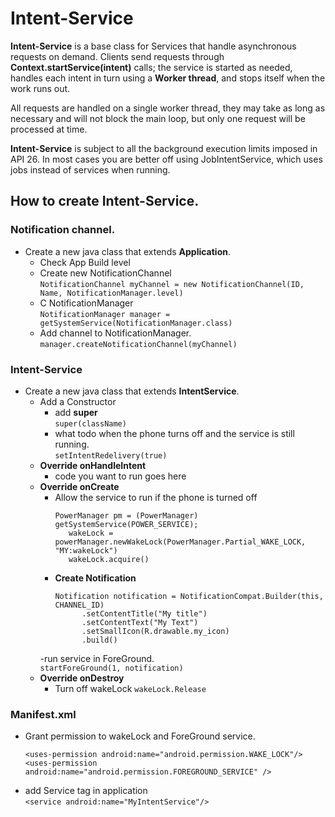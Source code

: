 # Intent-Service
**Intent-Service** is a base class for Services that handle asynchronous requests on demand. Clients
send requests through **Context.startService(intent)** calls; the service is started as needed, handles
each intent in turn using a **Worker thread**, and stops itself when the work runs out.

All requests are handled on a single worker thread, they may take as long as necessary and will not block 
the main loop, but only one request will be processed at time.

**Intent-Service** is subject to all the background execution limits imposed in API 26. In most cases
you are better off using JobIntentService, which uses jobs instead of services when running.

## How to create Intent-Service.
### Notification channel.
  - Create a new java class that extends **Application**.
    - Check App Build level
    - Create new NotificationChannel <br/>
    ```NotificationChannel myChannel = new NotificationChannel(ID, Name, NotificationManager.level)```
    - C NotificationManager <br/>
    ```NotificationManager manager = getSystemService(NotificationManager.class)```
    - Add channel to NotificationManager. <br/>
    ```manager.createNotificationChannel(myChannel)```

### Intent-Service
  - Create a new java class that extends **IntentService**.
    - Add a Constructor
      - add **super** <br/>
      ```super(className)```
      - what todo when the phone turns off and the service is still running. <br/>
        ```setIntentRedelivery(true)```
    - **Override onHandleIntent**
      - code you want to run goes here
    - **Override onCreate**
      - Allow the service to run if the phone is turned off
        ```
        PowerManager pm = (PowerManager) getSystemService(POWER_SERVICE);
           wakeLock = powerManager.newWakeLock(PowerManager.Partial_WAKE_LOCK, "MY:wakeLock")
           wakeLock.acquire()
           ```
      - **Create Notification**
        ```
        Notification notification = NotificationCompat.Builder(this, CHANNEL_ID)
              .setContentTitle("My title")
              .setContentText("My Text")
              .setSmallIcon(R.drawable.my_icon)
              .build()
         ```
      -run service in ForeGround. <br/>
        ```startForeGround(1, notification)```
    - **Override onDestroy** <br/>
      - Turn off wakeLock
        ```wakeLock.Release```
 
### **Manifest.xml**
   - Grant permission to wakeLock and ForeGround service. <br/>
     ```
     <uses-permission android:name="android.permission.WAKE_LOCK"/>
     <uses-permission android:name="android.permission.FOREGROUND_SERVICE" />
     ```
   - add Service tag in application <br/>
     ```<service android:name="MyIntentService"/>```
    
    
 